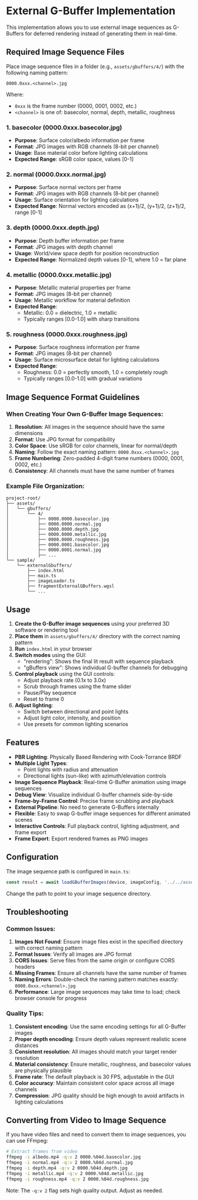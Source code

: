 # External G-Buffer Implementation

This implementation allows you to use external image sequences as G-Buffers for deferred rendering instead of generating them in real-time.

## Required Image Sequence Files

Place image sequence files in a folder (e.g., `assets/gbuffers/4/`) with the following naming pattern:

`0000.0xxx.<channel>.jpg`

Where:
- `0xxx` is the frame number (0000, 0001, 0002, etc.)
- `<channel>` is one of: basecolor, normal, depth, metallic, roughness

### 1. basecolor (0000.0xxx.basecolor.jpg)
- **Purpose**: Surface color/albedo information per frame
- **Format**: JPG images with RGB channels (8-bit per channel)
- **Usage**: Base material color before lighting calculations
- **Expected Range**: sRGB color space, values [0-1]

### 2. normal (0000.0xxx.normal.jpg)
- **Purpose**: Surface normal vectors per frame
- **Format**: JPG images with RGB channels (8-bit per channel)
- **Usage**: Surface orientation for lighting calculations
- **Expected Range**: Normal vectors encoded as (x+1)/2, (y+1)/2, (z+1)/2, range [0-1]

### 3. depth (0000.0xxx.depth.jpg)
- **Purpose**: Depth buffer information per frame
- **Format**: JPG images with depth channel
- **Usage**: World/view space depth for position reconstruction
- **Expected Range**: Normalized depth values [0-1], where 1.0 = far plane

### 4. metallic (0000.0xxx.metallic.jpg)
- **Purpose**: Metallic material properties per frame
- **Format**: JPG images (8-bit per channel)
- **Usage**: Metallic workflow for material definition
- **Expected Range**: 
  - Metallic: 0.0 = dielectric, 1.0 = metallic
  - Typically ranges [0.0-1.0] with sharp transitions

### 5. roughness (0000.0xxx.roughness.jpg)
- **Purpose**: Surface roughness information per frame
- **Format**: JPG images (8-bit per channel)
- **Usage**: Surface microsurface detail for lighting calculations
- **Expected Range**: 
  - Roughness: 0.0 = perfectly smooth, 1.0 = completely rough
  - Typically ranges [0.0-1.0] with gradual variations

## Image Sequence Format Guidelines

### When Creating Your Own G-Buffer Image Sequences:

1. **Resolution**: All images in the sequence should have the same dimensions
2. **Format**: Use JPG format for compatibility
3. **Color Space**: Use sRGB for color channels, linear for normal/depth
4. **Naming**: Follow the exact naming pattern: `0000.0xxx.<channel>.jpg`
5. **Frame Numbering**: Zero-padded 4-digit frame numbers (0000, 0001, 0002, etc.)
6. **Consistency**: All channels must have the same number of frames

### Example File Organization:
```
project-root/
├── assets/
│   └── gbuffers/
│       └── 4/
│           ├── 0000.0000.basecolor.jpg
│           ├── 0000.0000.normal.jpg
│           ├── 0000.0000.depth.jpg
│           ├── 0000.0000.metallic.jpg
│           ├── 0000.0000.roughness.jpg
│           ├── 0000.0001.basecolor.jpg
│           ├── 0000.0001.normal.jpg
│           ├── ...
└── sample/
    └── externalGbuffers/
        ├── index.html
        ├── main.ts
        ├── imageLoader.ts
        ├── fragmentExternalGBuffers.wgsl
        └── ...
```

## Usage

1. **Create the G-Buffer image sequences** using your preferred 3D software or rendering tool
2. **Place them** in `assets/gbuffers/4/` directory with the correct naming pattern
3. **Run** `index.html` in your browser
4. **Switch modes** using the GUI:
   - "rendering": Shows the final lit result with sequence playback
   - "gBuffers view": Shows individual G-buffer channels for debugging
5. **Control playback** using the GUI controls:
   - Adjust playback rate (0.1x to 3.0x)
   - Scrub through frames using the frame slider
   - Pause/Play sequence
   - Reset to frame 0
6. **Adjust lighting**:
   - Switch between directional and point lights
   - Adjust light color, intensity, and position
   - Use presets for common lighting scenarios

## Features

- **PBR Lighting**: Physically Based Rendering with Cook-Torrance BRDF
- **Multiple Light Types**: 
  - Point lights with radius and attenuation
  - Directional lights (sun-like) with azimuth/elevation controls
- **Image Sequence Playback**: Real-time G-Buffer animation using image sequences
- **Debug View**: Visualize individual G-buffer channels side-by-side
- **Frame-by-Frame Control**: Precise frame scrubbing and playback
- **External Pipeline**: No need to generate G-Buffers internally
- **Flexible**: Easy to swap G-buffer image sequences for different animated scenes
- **Interactive Controls**: Full playback control, lighting adjustment, and frame export
- **Frame Export**: Export rendered frames as PNG images

## Configuration

The image sequence path is configured in `main.ts`:

```typescript
const result = await loadGBufferImages(device, imageConfig, '../../assets/gbuffers/4/');
```

Change the path to point to your image sequence directory.

## Troubleshooting

### Common Issues:

1. **Images Not Found**: Ensure image files exist in the specified directory with correct naming pattern
2. **Format Issues**: Verify all images are JPG format
3. **CORS Issues**: Serve files from the same origin or configure CORS headers
4. **Missing Frames**: Ensure all channels have the same number of frames
5. **Naming Errors**: Double-check the naming pattern matches exactly: `0000.0xxx.<channel>.jpg`
6. **Performance**: Large image sequences may take time to load; check browser console for progress

### Quality Tips:

1. **Consistent encoding**: Use the same encoding settings for all G-Buffer images
2. **Proper depth encoding**: Ensure depth values represent realistic scene distances
3. **Consistent resolution**: All images should match your target render resolution
4. **Material consistency**: Ensure metallic, roughness, and basecolor values are physically plausible
5. **Frame rate**: The default playback is 30 FPS, adjustable in the GUI
6. **Color accuracy**: Maintain consistent color space across all image channels
7. **Compression**: JPG quality should be high enough to avoid artifacts in lighting calculations

## Converting from Video to Image Sequence

If you have video files and need to convert them to image sequences, you can use FFmpeg:

```bash
# Extract frames from video
ffmpeg -i albedo.mp4 -q:v 2 0000.%04d.basecolor.jpg
ffmpeg -i normal.mp4 -q:v 2 0000.%04d.normal.jpg
ffmpeg -i depth.mp4 -q:v 2 0000.%04d.depth.jpg
ffmpeg -i metallic.mp4 -q:v 2 0000.%04d.metallic.jpg
ffmpeg -i roughness.mp4 -q:v 2 0000.%04d.roughness.jpg
```

Note: The `-q:v 2` flag sets high quality output. Adjust as needed.
